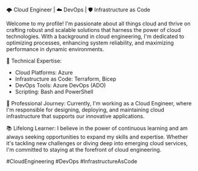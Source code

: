 🌩️ Cloud Engineer | ☁️ DevOps | 🛡️ Infrastructure as Code

Welcome to my profile! I'm passionate about all things cloud and thrive on crafting robust and scalable solutions that harness the power of cloud technologies. With a background in cloud engineering, I'm dedicated to optimizing processes, enhancing system reliability, and maximizing performance in dynamic environments.

🔧 Technical Expertise:

  - Cloud Platforms: Azure 
  - Infrastructure as Code: Terraform, Bicep
  - DevOps Tools: Azure DevOps (ADO)
  - Scripting: Bash and PowerShell

🚀 Professional Journey:
Currently, I'm working as a Cloud Engineer, where I'm responsible for designing, deploying, and maintaining cloud infrastructure that supports our innovative applications. 

📚 Lifelong Learner:
I believe in the power of continuous learning and am always seeking opportunities to expand my skills and expertise. Whether it's tackling new challenges or diving deep into emerging cloud services, I'm committed to staying at the forefront of cloud engineering.

#CloudEngineering #DevOps #InfrastructureAsCode 
